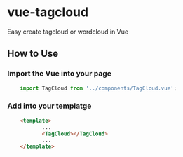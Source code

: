 # vue-tagcloud
Easy create tagcloud or wordcloud in Vue

## How to Use

### Import the Vue into your page
``` javascript
    import TagCloud from '../components/TagCloud.vue';
```

### Add <TagCloud> into your templatge
``` html
    <template>
           ...
           <TagCloud></TagCloud>
           ...
    </template>

```
